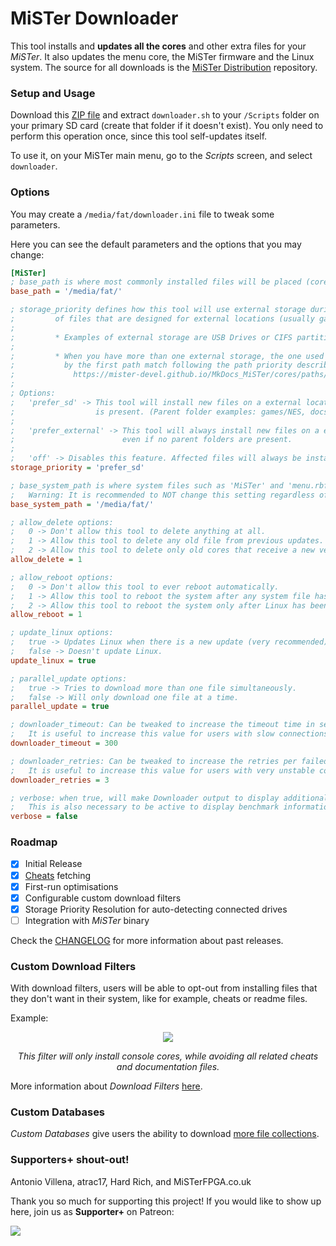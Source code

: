 # MiSTer Downloader

This tool installs and **updates all the cores** and other extra files for your *MiSTer*. It also updates the menu core, the MiSTer firmware and the Linux system. The source for all downloads is the [MiSTer Distribution](https://github.com/MiSTer-devel/Distribution_MiSTer) repository.

### Setup and Usage

Download this [ZIP file](https://github.com/MiSTer-devel/Downloader_MiSTer/releases/download/latest/MiSTer_Downloader.zip) and extract `downloader.sh` to your `/Scripts` folder on your primary SD card (create that folder if it doesn't exist). You only need to perform this operation once, since this tool self-updates itself.

To use it, on your MiSTer main menu, go to the *Scripts* screen, and select `downloader`.

### Options

You may create a `/media/fat/downloader.ini` file to tweak some parameters.

Here you can see the default parameters and the options that you may change:

```ini
[MiSTer]
; base_path is where most commonly installed files will be placed (cores, MRAs, Scripts, etc).
base_path = '/media/fat/'

; storage_priority defines how this tool will use external storage during the installation
;         of files that are designed for external locations (usually games & docs files).
;         
;         * Examples of external storage are USB Drives or CIFS partitions detected by MiSTer.
;
;         * When you have more than one external storage, the one used will be determined
;           by the first path match following the path priority described here:
;             https://mister-devel.github.io/MkDocs_MiSTer/cores/paths/
;
; Options:
;   'prefer_sd' -> This tool will install new files on a external location if a parent folder
;                  is present. (Parent folder examples: games/NES, docs/AO486)
;
;   'prefer_external' -> This tool will always install new files on a external location
;                        even if no parent folders are present.
;
;   'off' -> Disables this feature. Affected files will always be installed in your base_path.
storage_priority = 'prefer_sd'

; base_system_path is where system files such as 'MiSTer' and 'menu.rbf' will be installed.
;   Warning: It is recommended to NOT change this setting regardless of your setup.
base_system_path = '/media/fat/'

; allow_delete options:
;   0 -> Don't allow this tool to delete anything at all.
;   1 -> Allow this tool to delete any old file from previous updates.
;   2 -> Allow this tool to delete only old cores that receive a new version.
allow_delete = 1

; allow_reboot options:
;   0 -> Don't allow this tool to ever reboot automatically.
;   1 -> Allow this tool to reboot the system after any system file has been updated.
;   2 -> Allow this tool to reboot the system only after Linux has been updated.
allow_reboot = 1

; update_linux options:
;   true -> Updates Linux when there is a new update (very recommended).
;   false -> Doesn't update Linux.
update_linux = true

; parallel_update options:
;   true -> Tries to download more than one file simultaneously.
;   false -> Will only download one file at a time.
parallel_update = true

; downloader_timeout: Can be tweaked to increase the timeout time in seconds
;   It is useful to increase this value for users with slow connections.
downloader_timeout = 300

; downloader_retries: Can be tweaked to increase the retries per failed download
;   It is useful to increase this value for users with very unstable connections.
downloader_retries = 3

; verbose: when true, will make Downloader output to display additional debug information
;   This is also necessary to be active to display benchmark information.
verbose = false
```

### Roadmap

- [x] Initial Release
- [x] [Cheats](https://gamehacking.org/mister/) fetching
- [x] First-run optimisations
- [x] Configurable custom download filters
- [x] Storage Priority Resolution for auto-detecting connected drives
- [ ] Integration with *MiSTer* binary

Check the [CHANGELOG](CHANGELOG.md) for more information about past releases.

### Custom Download Filters

With download filters, users will be able to opt-out from installing files that they don't want in their system, like for example, cheats or readme files.

Example:

<p align="center">
  <img src="https://user-images.githubusercontent.com/852246/149844707-fcbe0ce2-d4b2-4f15-96a5-74ec01d8d3de.png" /> 
</p>
<p align="center"><i>This filter will only install console cores, while avoiding all related cheats and documentation files.</i></p>

More information about *Download Filters* [here](docs/download-filters.md).

### Custom Databases

*Custom Databases* give users the ability to download [more file collections](docs/custom-databases.md).

### Supporters+ shout-out!

Antonio Villena, atrac17, Hard Rich, and MiSTerFPGA.co.uk

Thank you so much for supporting this project! If you would like to show up here, join us as **Supporter+** on Patreon:

<a href="https://www.patreon.com/bePatron?u=37499475"><img src="https://camo.githubusercontent.com/2b7105015397da52617ce6775a339b0b99d689d6f644c2ce911c5d472362bcbd/68747470733a2f2f63352e70617472656f6e2e636f6d2f65787465726e616c2f6c6f676f2f6265636f6d655f615f706174726f6e5f627574746f6e2e706e67"></img></a>
